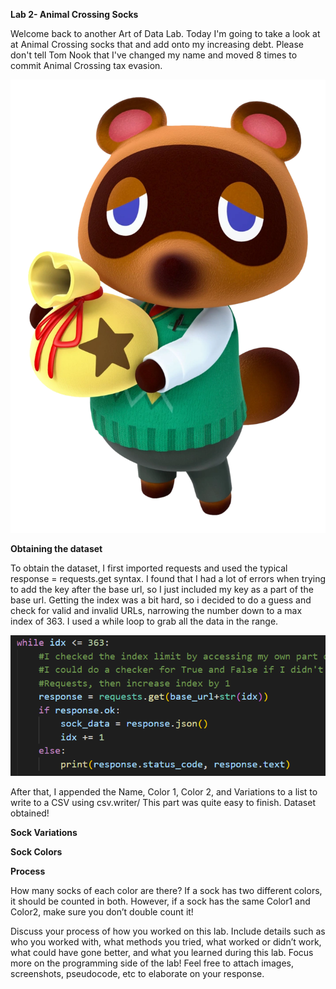 **Lab 2- Animal Crossing Socks**

Welcome back to another Art of Data Lab. Today I'm going to take a look at at Animal Crossing socks that and add onto my increasing debt. Please don't tell Tom Nook that I've changed my name and moved 8 times to commit Animal Crossing tax evasion.

![Index](https://github.com/rubberducky3173/site/blob/master/assets/img/tomnook.webp?raw=true)

**Obtaining the dataset**

To obtain the dataset, I first imported requests and used the typical response = requests.get syntax. I found that I had a lot of errors when trying to add the key after the base url, so I just included my key as a part of the base url. Getting the index was a bit hard, so i decided to do a guess and check for valid and invalid URLs, narrowing the number down to a max index of 363. I used a while loop to grab all the data in the range.

![Index](https://github.com/rubberducky3173/site/blob/master/assets/img/index.PNG?raw=true)

After that, I appended the Name, Color 1, Color 2, and Variations to a list to write to a CSV using csv.writer/ This part was quite easy to finish. Dataset obtained!

**Sock Variations**


**Sock Colors**

**Process**

How many socks of each color are there? If a sock has two different colors, it should be counted in both. However, if a sock has the same Color1 and Color2, make sure you don’t double count it!

Discuss your process of how you worked on this lab. Include details such as who you worked with, what methods you tried, what worked or didn’t work, what could have gone better, and what you learned during this lab. Focus more on the programming side of the lab! Feel free to attach images, screenshots, pseudocode, etc to elaborate on your response.
